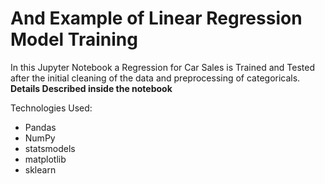 # And Example of Linear Regression Model Training
In this Jupyter Notebook a Regression for Car Sales is Trained and Tested after the initial cleaning of the data and preprocessing of categoricals.
**Details Described inside the notebook**

Technologies Used:
- Pandas
- NumPy
- statsmodels
- matplotlib
- sklearn
